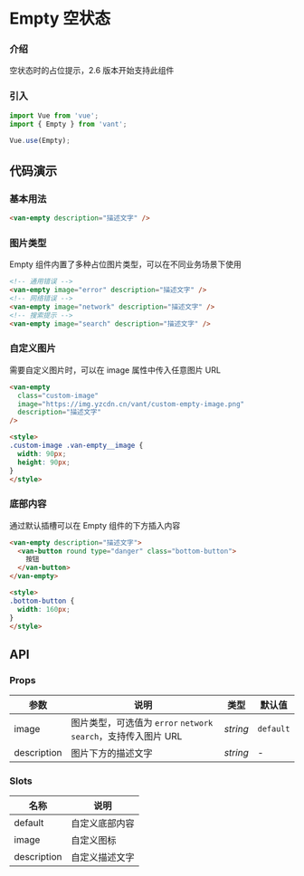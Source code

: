# Empty 空状态

### 介绍

空状态时的占位提示，2.6 版本开始支持此组件

### 引入

```js
import Vue from 'vue';
import { Empty } from 'vant';

Vue.use(Empty);
```

## 代码演示

### 基本用法

```html
<van-empty description="描述文字" />
```

### 图片类型

Empty 组件内置了多种占位图片类型，可以在不同业务场景下使用

```html
<!-- 通用错误 -->
<van-empty image="error" description="描述文字" />
<!-- 网络错误 -->
<van-empty image="network" description="描述文字" />
<!-- 搜索提示 -->
<van-empty image="search" description="描述文字" />
```

### 自定义图片

需要自定义图片时，可以在 image 属性中传入任意图片 URL

```html
<van-empty
  class="custom-image"
  image="https://img.yzcdn.cn/vant/custom-empty-image.png"
  description="描述文字"
/>

<style>
.custom-image .van-empty__image {
  width: 90px;
  height: 90px;
}
</style>
```

### 底部内容

通过默认插槽可以在 Empty 组件的下方插入内容

```html
<van-empty description="描述文字">
  <van-button round type="danger" class="bottom-button">
    按钮
  </van-button>
</van-empty>

<style>
.bottom-button {
  width: 160px;
}
</style>
```

## API

### Props

| 参数 | 说明 | 类型 | 默认值 |
|------|------|------|------|
| image | 图片类型，可选值为 `error` `network` `search`，支持传入图片 URL | *string* | `default` |
| description | 图片下方的描述文字 | *string* | - |

### Slots

| 名称 | 说明 |
|------|------|
| default | 自定义底部内容 |
| image | 自定义图标 |
| description | 自定义描述文字 |
